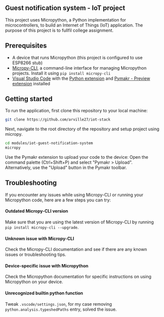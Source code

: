 ## Guest notification system - IoT project
This project uses Micropython, a Python implementation for microcontrollers, to build an Internet of Things (IoT) application. The purpose of this project is to fullfil college assignment.

## Prerequisites
- A device that runs Micropython (this project is configured to use ESP8266 stub)
- [Micropy-CLI](https://github.com/BradenM/micropy-cli), a command-line interface for managing Micropython projects. Install it using `pip install micropy-cli`
- [Visual Studio Code](https://code.visualstudio.com/) with the [Python extension](https://marketplace.visualstudio.com/items?itemName=ms-python.python) and [Pymakr - Preview extension](https://marketplace.visualstudio.com/items?itemName=pycom.pymakr-preview) installed

## Getting started
To run the application, first clone this repository to your local machine:

```bash
git clone https://github.com/arville27/iot-stack
```
Next, navigate to the root directory of the repository and setup project using micropy.
```bash
cd modules/iot-guest-notification-system
micropy
```
Use the Pymakr extension to upload your code to the device:
Open the command palette (Ctrl+Shift+P) and select "Pymakr > Upload".
Alternatively, use the "Upload" button in the Pymakr toolbar.

## Troubleshooting
If you encounter any issues while using Micropy-CLI or running your Micropython code, here are a few steps you can try:

#### **Outdated Micropy-CLI version**
Make sure that you are using the latest version of Micropy-CLI by running `pip install micropy-cli --upgrade`.
#### **Unknown issue with Micropy-CLI**
Check the Micropy-CLI documentation and see if there are any known issues or troubleshooting tips.
#### **Device-specific issue with Micropython**
Check the Micropython documentation for specific instructions on using Micropython on your device.
#### **Unrecognized builtin python function**
Tweak `.vscode/settings.json`, for my case removing `python.analysis.typeshedPaths` entry, solved the issue.
